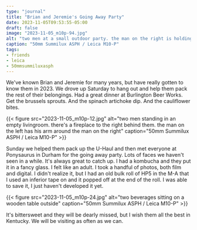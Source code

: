 ```yaml
---
type: "journal"
title: "Brian and Jeremie's Going Away Party"
date: 2023-11-05T09:53:55-05:00
draft: false
image: "2023-11-05_m10p-94.jpg"
alt: "two men at a small outdoor party. the man on the right is holding a pint of beer with his arm around the man on the left"
caption: "50mm Summilux ASPH / Leica M10-P"
tags:
- friends
- leica
- 50mmsummiluxasph
---
```


We've known Brian and Jeremie for many years, but have really gotten to know them in 2023. We drove up Saturday to hang out and help them pack the rest of their belongings. Had a great dinner at Burlington Beer Works. Get the brussels sprouts. And the spinach artichoke dip. And the cauliflower bites. 

{{< figure src="2023-11-05_m10p-12.jpg" alt="two men standing in an empty livingroom. there's a fireplace to the right behind them. the man on the left has his arm around the man on the right" caption="50mm Summilux ASPH / Leica M10-P" >}}

Sunday we helped them pack up the U-Haul and then met everyone at Ponysaurus in Durham for the going away party. Lots of faces we haven't seen in a while. It's always great to catch up. I had a kombucha and they put it in a fancy glass. I felt like an adult. I took a handful of photos, both film and digital. I didn't realize it, but I had an old bulk roll of HP5 in the M-A that I used an inferior tape on and it popped off at the end of the roll. I was able to save it, I just haven't developed it yet. 

{{< figure src="2023-11-05_m10p-24.jpg" alt="two beverages sitting on a wooden table outside" caption="50mm Summilux ASPH / Leica M10-P" >}}

It's bittersweet and they will be dearly missed, but I wish them all the best in Kentucky. We will be visiting as often as we can.

